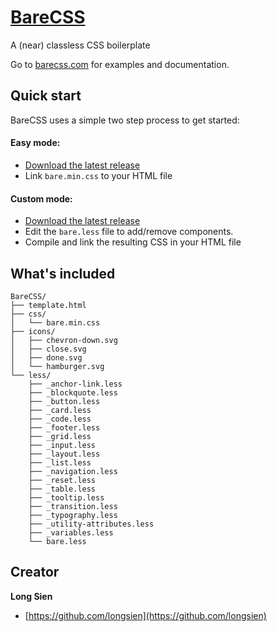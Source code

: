 # [BareCSS](http://barecss.com)
A (near) classless CSS boilerplate

Go to [barecss.com](http://barecss.com) for examples and documentation.

## Quick start

BareCSS uses a simple two step process to get started:

#### Easy mode:

- [Download the latest release](https://github.com/longsien/BareCSS/releases/download/v1.1.0/BareCSS-v1.1.0.zip)
- Link `bare.min.css` to your HTML file

#### Custom mode:

- [Download the latest release](https://github.com/longsien/BareCSS/releases/download/v1.1.0/BareCSS-v1.1.0.zip)
- Edit the `bare.less` file to add/remove components.
- Compile and link the resulting CSS in your HTML file

## What's included

```
BareCSS/
├── template.html
├── css/
│	└── bare.min.css
├── icons/
│	├── chevron-down.svg
│	├── close.svg
│	├── done.svg
│	└── hamburger.svg
└── less/
	├── _anchor-link.less
	├── _blockquote.less
	├── _button.less
	├── _card.less
	├── _code.less
	├── _footer.less
	├── _grid.less
	├── _input.less
	├── _layout.less
	├── _list.less
	├── _navigation.less
	├── _reset.less
	├── _table.less
	├── _tooltip.less
	├── _transition.less
	├── _typography.less
	├── _utility-attributes.less
	├── _variables.less
	└── bare.less
```

## Creator

__Long Sien__

- [https://github.com/longsien](https://github.com/longsien)